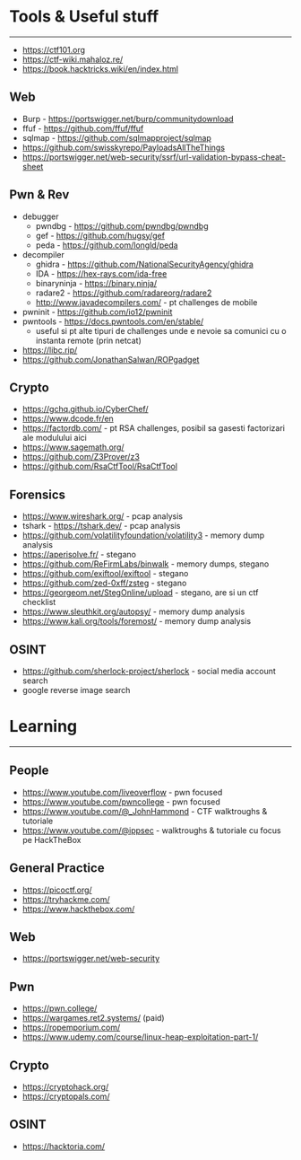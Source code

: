 # Tools & Useful stuff
---
- https://ctf101.org
- https://ctf-wiki.mahaloz.re/
- https://book.hacktricks.wiki/en/index.html

## Web
- Burp - https://portswigger.net/burp/communitydownload
- ffuf - https://github.com/ffuf/ffuf
- sqlmap - https://github.com/sqlmapproject/sqlmap
- https://github.com/swisskyrepo/PayloadsAllTheThings
- https://portswigger.net/web-security/ssrf/url-validation-bypass-cheat-sheet

## Pwn & Rev
- debugger
	- pwndbg - https://github.com/pwndbg/pwndbg
	- gef - https://github.com/hugsy/gef
	- peda - https://github.com/longld/peda
- decompiler
	- ghidra - https://github.com/NationalSecurityAgency/ghidra
	- IDA - https://hex-rays.com/ida-free
	- binaryninja - https://binary.ninja/
	- radare2 - https://github.com/radareorg/radare2
	- http://www.javadecompilers.com/ - pt challenges de mobile
- pwninit - https://github.com/io12/pwninit
- pwntools - https://docs.pwntools.com/en/stable/
	- useful si pt alte tipuri de challenges unde e nevoie sa comunici cu o instanta remote (prin netcat)
- https://libc.rip/
- https://github.com/JonathanSalwan/ROPgadget

## Crypto
- https://gchq.github.io/CyberChef/
- https://www.dcode.fr/en
- https://factordb.com/ - pt RSA challenges, posibil sa gasesti factorizari ale modulului aici
- https://www.sagemath.org/
- https://github.com/Z3Prover/z3
- https://github.com/RsaCtfTool/RsaCtfTool

## Forensics
- https://www.wireshark.org/ - pcap analysis
- tshark - https://tshark.dev/ - pcap analysis
- https://github.com/volatilityfoundation/volatility3 - memory dump analysis
- https://aperisolve.fr/ - stegano
- https://github.com/ReFirmLabs/binwalk - memory dumps, stegano
- https://github.com/exiftool/exiftool - stegano
- https://github.com/zed-0xff/zsteg - stegano
- https://georgeom.net/StegOnline/upload - stegano, are si un ctf checklist
- https://www.sleuthkit.org/autopsy/ - memory dump analysis
- https://www.kali.org/tools/foremost/ - memory dump analysis

## OSINT
- https://github.com/sherlock-project/sherlock - social media account search
- google reverse image search

# Learning
---

## People
- https://www.youtube.com/liveoverflow - pwn focused
- https://www.youtube.com/pwncollege - pwn focused
- https://www.youtube.com/@_JohnHammond - CTF walktroughs & tutoriale
- https://www.youtube.com/@ippsec - walktroughs & tutoriale cu focus pe HackTheBox

## General Practice
- https://picoctf.org/
- https://tryhackme.com/
- https://www.hackthebox.com/

## Web
- https://portswigger.net/web-security

## Pwn
- https://pwn.college/
- https://wargames.ret2.systems/ (paid)
- https://ropemporium.com/
- https://www.udemy.com/course/linux-heap-exploitation-part-1/

## Crypto
- https://cryptohack.org/
- https://cryptopals.com/

## OSINT
- https://hacktoria.com/